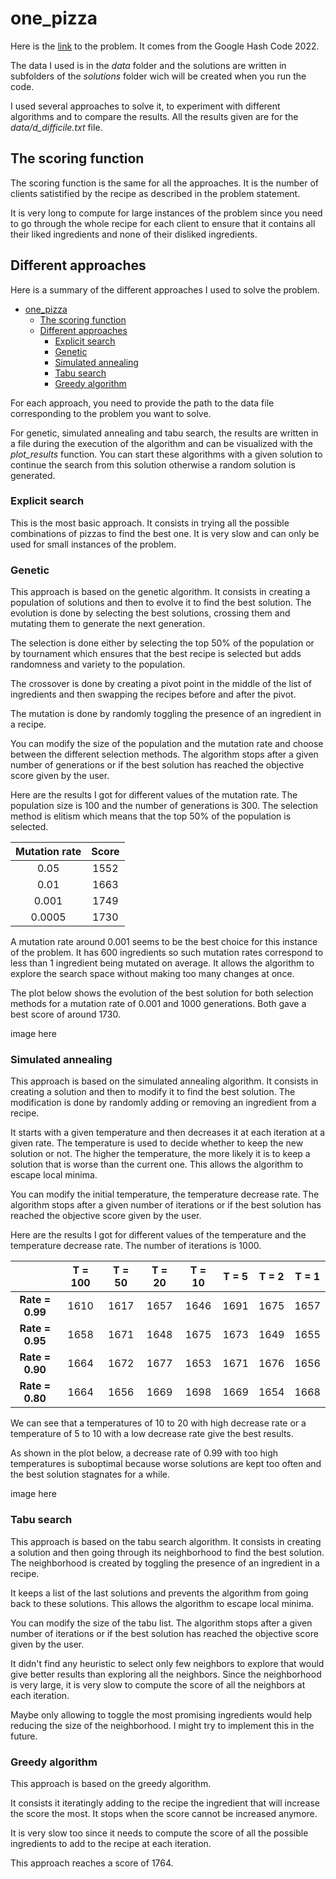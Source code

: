 # one_pizza

Here is the [link](https://codingcompetitions.withgoogle.com/hashcode/round/00000000008f5ca9/00000000008f6f33) to the problem. It comes from the Google Hash Code 2022.

The data I used is in the *data* folder and the solutions are written in subfolders of the *solutions* folder wich will be created when you run the code.

I used several approaches to solve it, to experiment with different algorithms and to compare the results. All the results given are for the *data/d_difficile.txt* file.

## The scoring function

The scoring function is the same for all the approaches. It is the number of clients satistified by the recipe as described in the problem statement.

It is very long to compute for large instances of the problem since you need to go through the whole recipe for each client to ensure that it contains all their liked ingredients and none of their disliked ingredients.

## Different approaches

Here is a summary of the different approaches I used to solve the problem.
- [one\_pizza](#one_pizza)
  - [The scoring function](#the-scoring-function)
  - [Different approaches](#different-approaches)
    - [Explicit search](#explicit-search)
    - [Genetic](#genetic)
    - [Simulated annealing](#simulated-annealing)
    - [Tabu search](#tabu-search)
    - [Greedy algorithm](#greedy-algorithm)

For each approach, you need to provide the path to the data file corresponding to the problem you want to solve.

For genetic, simulated annealing and tabu search, the results are written in a file during the execution of the algorithm and can be visualized with the *plot_results* function. You can start these algorithms with a given solution to continue the search from this solution otherwise a random solution is generated.


### Explicit search

This is the most basic approach. It consists in trying all the possible combinations of pizzas to find the best one. It is very slow and can only be used for small instances of the problem.

### Genetic

This approach is based on the genetic algorithm. It consists in creating a population of solutions and then to evolve it to find the best solution. The evolution is done by selecting the best solutions, crossing them and mutating them to generate the next generation.

The selection is done either by selecting the top 50% of the population or by tournament which ensures that the best recipe is selected but adds randomness and variety to the population.

The crossover is done by creating a pivot point in the middle of the list of ingredients and then swapping the recipes before and after the pivot. 

The mutation is done by randomly toggling the presence of an ingredient in a recipe.

You can modify the size of the population and the mutation rate and choose between the different selection methods.
The algorithm stops after a given number of generations or if the best solution has reached the objective score given by the user.

Here are the results I got for different values of the mutation rate. The population size is 100 and the number of generations is 300. The selection method is elitism which means that the top 50% of the population is selected.

| **Mutation rate** | **Score** |
|:-----------------:|:---------:|
| 0.05              | 1552      |
| 0.01              | 1663      |
| 0.001             | 1749      |
| 0.0005            | 1730      |

A mutation rate around 0.001 seems to be the best choice for this instance of the problem. It has 600 ingredients so such mutation rates correspond to less than 1 ingredient being mutated on average. It allows the algorithm to explore the search space without making too many changes at once.

The plot below shows the evolution of the best solution for both selection methods for a mutation rate of 0.001 and 1000 generations. Both gave a best score of around 1730.

image here

### Simulated annealing

This approach is based on the simulated annealing algorithm. It consists in creating a solution and then to modify it to find the best solution. The modification is done by randomly adding or removing an ingredient from a recipe.

It starts with a given temperature and then decreases it at each iteration at a given rate. The temperature is used to decide whether to keep the new solution or not. The higher the temperature, the more likely it is to keep a solution that is worse than the current one. This allows the algorithm to escape local minima.

You can modify the initial temperature, the temperature decrease rate. The algorithm stops after a given number of iterations or if the best solution has reached the objective score given by the user.

Here are the results I got for different values of the temperature and the temperature decrease rate. The number of iterations is 1000.

|                 | **T = 100** | **T = 50** | **T = 20** | **T = 10** | **T = 5** | **T = 2** | **T = 1** |
|:---------------:|:-----------:|:----------:|:----------:|:----------:|:---------:|:---------:|:---------:|
| **Rate = 0.99** | 1610        | 1617       | 1657       | 1646       | 1691      | 1675      | 1657      |
| **Rate = 0.95** | 1658        | 1671       | 1648       | 1675       | 1673      | 1649      | 1655      |
| **Rate = 0.90** | 1664        | 1672       | 1677       | 1653       | 1671      | 1676      | 1656      |
| **Rate = 0.80** | 1664        | 1656       | 1669       | 1698       | 1669      | 1654      | 1668      |

We can see that a temperatures of 10 to 20 with high decrease rate or a temperature of 5 to 10 with a low decrease rate give the best results.

As shown in the plot below, a decrease rate of 0.99 with too high temperatures is suboptimal because worse solutions are kept too often and the best solution stagnates for a while.

image here

### Tabu search

This approach is based on the tabu search algorithm. It consists in creating a solution and then going through its neighborhood to find the best solution. The neighborhood is created by toggling the presence of an ingredient in a recipe.

It keeps a list of the last solutions and prevents the algorithm from going back to these solutions. This allows the algorithm to escape local minima.

You can modify the size of the tabu list. The algorithm stops after a given number of iterations or if the best solution has reached the objective score given by the user.

It didn't find any heuristic to select only few neighbors to explore that would give better results than exploring all the neighbors. Since the neighborhood is very large, it is very slow to compute the score of all the neighbors at each iteration.

Maybe only allowing to toggle the most promising ingredients would help reducing the size of the neighborhood. I might try to implement this in the future.

### Greedy algorithm

This approach is based on the greedy algorithm.

It consists it iteratingly adding to the recipe the ingredient that will increase the score the most. It stops when the score cannot be increased anymore.

It is very slow too since it needs to compute the score of all the possible ingredients to add to the recipe at each iteration.

This approach reaches a score of 1764.
